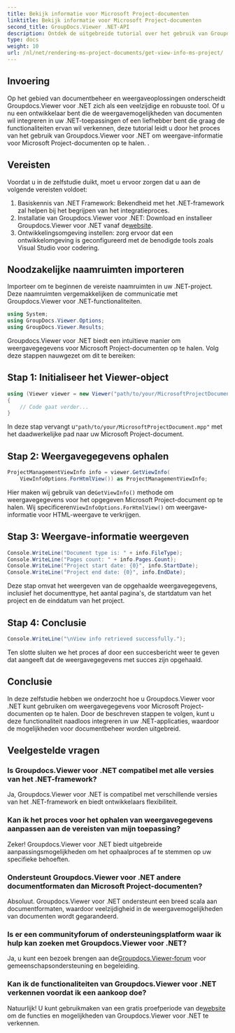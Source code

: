 ```yaml
---
title: Bekijk informatie voor Microsoft Project-documenten
linktitle: Bekijk informatie voor Microsoft Project-documenten
second_title: GroupDocs.Viewer .NET-API
description: Ontdek de uitgebreide tutorial over het gebruik van Groupdocs.Viewer voor .NET om moeiteloos weergavegegevens voor Microsoft Project-documenten op te halen.
type: docs
weight: 10
url: /nl/net/rendering-ms-project-documents/get-view-info-ms-project/
---
```

## Invoering
Op het gebied van documentbeheer en weergaveoplossingen onderscheidt Groupdocs.Viewer voor .NET zich als een veelzijdige en robuuste tool. Of u nu een ontwikkelaar bent die de weergavemogelijkheden van documenten wil integreren in uw .NET-toepassingen of een liefhebber bent die graag de functionaliteiten ervan wil verkennen, deze tutorial leidt u door het proces van het gebruik van Groupdocs.Viewer voor .NET om weergave-informatie voor Microsoft Project-documenten op te halen. .
## Vereisten
Voordat u in de zelfstudie duikt, moet u ervoor zorgen dat u aan de volgende vereisten voldoet:
1. Basiskennis van .NET Framework: Bekendheid met het .NET-framework zal helpen bij het begrijpen van het integratieproces.
2.  Installatie van Groupdocs.Viewer voor .NET: Download en installeer Groupdocs.Viewer voor .NET vanaf de[website](https://releases.groupdocs.com/viewer/net/).
3. Ontwikkelingsomgeving instellen: zorg ervoor dat een ontwikkelomgeving is geconfigureerd met de benodigde tools zoals Visual Studio voor codering.

## Noodzakelijke naamruimten importeren
Importeer om te beginnen de vereiste naamruimten in uw .NET-project. Deze naamruimten vergemakkelijken de communicatie met Groupdocs.Viewer voor .NET-functionaliteiten.

```csharp
using System;
using GroupDocs.Viewer.Options;
using GroupDocs.Viewer.Results;
```

Groupdocs.Viewer voor .NET biedt een intuïtieve manier om weergavegegevens voor Microsoft Project-documenten op te halen. Volg deze stappen nauwgezet om dit te bereiken:
## Stap 1: Initialiseer het Viewer-object
```csharp
using (Viewer viewer = new Viewer("path/to/your/MicrosoftProjectDocument.mpp"))
{
    // Code gaat verder...
}
```
 In deze stap vervangt u`"path/to/your/MicrosoftProjectDocument.mpp"` met het daadwerkelijke pad naar uw Microsoft Project-document.
## Stap 2: Weergavegegevens ophalen
```csharp
ProjectManagementViewInfo info = viewer.GetViewInfo(
    ViewInfoOptions.ForHtmlView()) as ProjectManagementViewInfo;
```
 Hier maken wij gebruik van de`GetViewInfo()` methode om weergavegegevens voor het opgegeven Microsoft Project-document op te halen. Wij specificeren`ViewInfoOptions.ForHtmlView()` om weergave-informatie voor HTML-weergave te verkrijgen.
## Stap 3: Weergave-informatie weergeven
```csharp
Console.WriteLine("Document type is: " + info.FileType);
Console.WriteLine("Pages count: " + info.Pages.Count);
Console.WriteLine("Project start date: {0}", info.StartDate);
Console.WriteLine("Project end date: {0}", info.EndDate);
```
Deze stap omvat het weergeven van de opgehaalde weergavegegevens, inclusief het documenttype, het aantal pagina's, de startdatum van het project en de einddatum van het project.
## Stap 4: Conclusie
```csharp
Console.WriteLine("\nView info retrieved successfully.");
```
Ten slotte sluiten we het proces af door een succesbericht weer te geven dat aangeeft dat de weergavegegevens met succes zijn opgehaald.

## Conclusie
In deze zelfstudie hebben we onderzocht hoe u Groupdocs.Viewer voor .NET kunt gebruiken om weergavegegevens voor Microsoft Project-documenten op te halen. Door de beschreven stappen te volgen, kunt u deze functionaliteit naadloos integreren in uw .NET-applicaties, waardoor de mogelijkheden voor documentbeheer worden uitgebreid.
## Veelgestelde vragen

### Is Groupdocs.Viewer voor .NET compatibel met alle versies van het .NET-framework?

Ja, Groupdocs.Viewer voor .NET is compatibel met verschillende versies van het .NET-framework en biedt ontwikkelaars flexibiliteit.

### Kan ik het proces voor het ophalen van weergavegegevens aanpassen aan de vereisten van mijn toepassing?

Zeker! Groupdocs.Viewer voor .NET biedt uitgebreide aanpassingsmogelijkheden om het ophaalproces af te stemmen op uw specifieke behoeften.

### Ondersteunt Groupdocs.Viewer voor .NET andere documentformaten dan Microsoft Project-documenten?

Absoluut. Groupdocs.Viewer voor .NET ondersteunt een breed scala aan documentformaten, waardoor veelzijdigheid in de weergavemogelijkheden van documenten wordt gegarandeerd.

### Is er een communityforum of ondersteuningsplatform waar ik hulp kan zoeken met Groupdocs.Viewer voor .NET?

 Ja, u kunt een bezoek brengen aan de[Groupdocs.Viewer-forum](https://forum.groupdocs.com/c/viewer/9) voor gemeenschapsondersteuning en begeleiding.

### Kan ik de functionaliteiten van Groupdocs.Viewer voor .NET verkennen voordat ik een aankoop doe?

 Natuurlijk! U kunt gebruikmaken van een gratis proefperiode van de[website](https://releases.groupdocs.com/) om de functies en mogelijkheden van Groupdocs.Viewer voor .NET te verkennen.